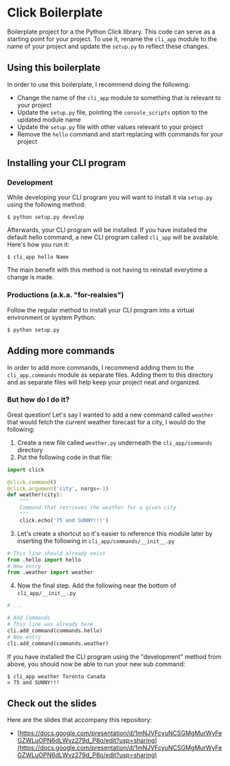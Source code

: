 # Click Boilerplate
Boilerplate project for a the Python Click library. This code can serve as a starting point for your project.
To use it, rename the `cli_app` module to the name of your project and update the `setup.py` to reflect these 
changes.

## Using this boilerplate

In order to use this boilerplate, I recommend doing the following:

- Change the name of the `cli_app` module to something that is relevant to your project
- Update the `setup.py` file, pointing the `console_scripts` option to the updated module name
- Update the `setup.py` file with other values relevant to your project
- Remove the `hello` command and start replacing with commands for your project

## Installing your CLI program

### Development

While developing your CLI program you will want to install it via `setup.py` using the following method:

```
$ python setup.py develop
```

Afterwards, your CLI program will be installed.
If you have installed the default hello command,
a new CLI program called `cli_app` will be available.
Here's how you run it:

```
$ cli_app hello Name
```

The main benefit with this method is not having to reinstall everytime a change is made.

### Productions (a.k.a. "for-realsies")

Follow the regular method to install your CLI program into a virtual environment or system Python:

```
$ python setup.py
```

## Adding more commands

In order to add more commands, 
I recommend adding them to the `cli_app.commands` module as separate files.
Adding them to this directory and as separate files will help keep your project neat and organized.

### But how do I do it?

Great question! Let's say I wanted to add a new command called `weather` that would fetch the current weather
forecast for a city, I would do the following:

1. Create a new file called `weather.py` underneath the `cli_app/commands` directory
2. Put the following code in that file:
```python
import click

@click.command()
@click.argument('city', nargs=-1)
def weather(city):
    """
    Command that retrieves the weather for a given city
    """
    click.echo('75 and SUNNY!!!')
```
3. Let's create a shortcut so it's easier to reference this module later by inserting the following in `cli_app/commands/__init__.py`
```python
# This line should already exist
from .hello import hello
# New entry
from .weather import weather
```
4. Now the final step. Add the following near the bottom of `cli_app/__init__.py`
```python
# ...

# Add Commands
# This line was already here
cli.add_command(commands.hello)
# New entry
cli.add_command(commands.weather)
```

If you have installed the CLI program using the "development" method from above,
you should now be able to run your new sub command:
```
$ cli_app weather Toronto Canada
> 75 and SUNNY!!!
```

## Check out the slides
Here are the slides that accompany this repository:

- [https://docs.google.com/presentation/d/1mNJVFcyuNCSGMgMurWyFeGZWLuOPN6dLWvz279d_P8o/edit?usp=sharing](https://docs.google.com/presentation/d/1mNJVFcyuNCSGMgMurWyFeGZWLuOPN6dLWvz279d_P8o/edit?usp=sharing)
